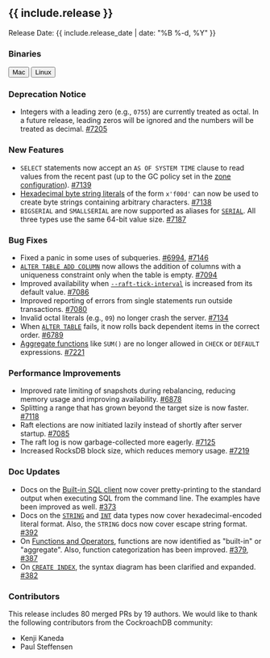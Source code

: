 <h2 id="{{ include.release | slugify }}">{{ include.release }}</h2>

Release Date: {{ include.release_date | date: "%B %-d, %Y" }}

<h3 id="beta-20160616-binaries">Binaries</h3>

<div id="os-tabs" class="clearfix">
    <a href="https://binaries.cockroachdb.com/cockroach-beta-20160616.darwin-10.9-amd64.tgz"><button id="mac" data-eventcategory="mac-binary-release-notes">Mac</button></a>
    <a href="https://binaries.cockroachdb.com/cockroach-beta-20160616.linux-amd64.tgz"><button id="linux" data-eventcategory="linux-binary-release-notes">Linux</button></a>
</div>

<h3 id="beta-20160616-deprecation-notice">Deprecation Notice</h3>

- Integers with a leading zero (e.g., `0755`) are currently treated as octal. In a future release, leading zeros will be ignored and the numbers will be treated as decimal. [#7205](https://github.com/cockroachdb/cockroach/pull/7205)

<h3 id="beta-20160616-new-features">New Features</h3>

- `SELECT` statements now accept an `AS OF SYSTEM TIME` clause to read values from the recent past (up to the GC policy set in the [zone configuration](../v1.0/configure-replication-zones.html)). [#7139](https://github.com/cockroachdb/cockroach/pull/7139)
- [Hexadecimal byte string literals](../v1.0/string.html) of the form `x'f00d'` can now be used to create byte strings containing arbitrary characters. [#7138](https://github.com/cockroachdb/cockroach/pull/7138)
- `BIGSERIAL` and `SMALLSERIAL` are now supported as aliases for [`SERIAL`](../v1.0/serial.html). All three types use the same 64-bit value size. [#7187](https://github.com/cockroachdb/cockroach/pull/7187)

<h3 id="beta-20160616-bug-fixes">Bug Fixes</h3>

- Fixed a panic in some uses of subqueries. [#6994](https://github.com/cockroachdb/cockroach/pull/6994), [#7146](https://github.com/cockroachdb/cockroach/pull/7146)
- [`ALTER TABLE ADD COLUMN`](../v1.0/alter-table.html) now allows the addition of columns with a uniqueness constraint only when the table is empty. [#7094](https://github.com/cockroachdb/cockroach/pull/7094)
- Improved availability when [`--raft-tick-interval`](../v1.0/start-a-node.html#flags) is increased from its default value. [#7086](https://github.com/cockroachdb/cockroach/pull/7086)
- Improved reporting of errors from single statements run outside transactions. [#7080](https://github.com/cockroachdb/cockroach/pull/7080)
- Invalid octal literals (e.g., `09`) no longer crash the server. [#7134](https://github.com/cockroachdb/cockroach/pull/7134)
- When [`ALTER TABLE`](../v1.0/alter-table.html) fails, it now rolls back dependent items in the correct order. [#6789](https://github.com/cockroachdb/cockroach/pull/6789)
- [Aggregate functions](../v1.0/functions-and-operators.html#aggregate-functions) like `SUM()` are no longer allowed in `CHECK` or `DEFAULT` expressions. [#7221](https://github.com/cockroachdb/cockroach/pull/7221)

<h3 id="beta-20160616-performance-improvements">Performance Improvements</h3>

- Improved rate limiting of snapshots during rebalancing, reducing memory usage and improving availability. [#6878](https://github.com/cockroachdb/cockroach/pull/6878)
- Splitting a range that has grown beyond the target size is now faster. [#7118](https://github.com/cockroachdb/cockroach/pull/7118)
- Raft elections are now initiated lazily instead of shortly after server startup. [#7085](https://github.com/cockroachdb/cockroach/pull/7085)
- The raft log is now garbage-collected more eagerly. [#7125](https://github.com/cockroachdb/cockroach/pull/7125)
- Increased RocksDB block size, which reduces memory usage. [#7219](https://github.com/cockroachdb/cockroach/pull/7219)

<h3 id="beta-20160616-doc-updates">Doc Updates</h3>

- Docs on the [Built-in SQL client](../v1.0/use-the-built-in-sql-client.html) now cover pretty-printing to the standard output when executing SQL from the command line. The examples have been improved as well. [#373](https://github.com/cockroachdb/docs/pull/373)
- Docs on the [`STRING`](../v1.0/string.html) and [`INT`](../v1.0/int.html) data types now cover hexadecimal-encoded literal format. Also, the `STRING` docs now cover escape string format. [#392](https://github.com/cockroachdb/docs/pull/392)
- On [Functions and Operators](../v1.0/functions-and-operators.html), functions are now identified as "built-in" or "aggregate". Also, function categorization has been improved. [#379](https://github.com/cockroachdb/docs/pull/379), [#387](https://github.com/cockroachdb/docs/pull/387)
- On [`CREATE INDEX`](../v1.0/create-index.html), the syntax diagram has been clarified and expanded. [#382](https://github.com/cockroachdb/docs/pull/382)

<h3 id="beta-20160616-contributors">Contributors</h3>

This release includes 80 merged PRs by 19 authors. We would like to
thank the following contributors from the CockroachDB community:

- Kenji Kaneda
- Paul Steffensen
